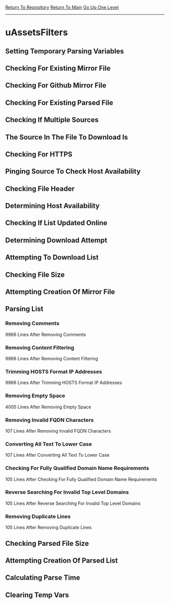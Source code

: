 [Return To Repository](https://github.com/deathbybandaid/piholeparser/)
[Return To Main](https://github.com/deathbybandaid/piholeparser/blob/master/RecentRunLogs/Mainlog.md)
[Go Up One Level](https://github.com/deathbybandaid/piholeparser/blob/master/RecentRunLogs/TopLevelScripts/30-Processing-External-Blacklists.md)
____________________________________
# uAssetsFilters
## Setting Temporary Parsing Variables
## Checking For Existing Mirror File
## Checking For Github Mirror File
## Checking For Existing Parsed File
## Checking If Multiple Sources
## The Source In The File To Download Is
## Checking For HTTPS
## Pinging Source To Check Host Availability
## Checking File Header
## Determining Host Availability
## Checking If List Updated Online
## Determining Download Attempt
## Attempting To Download List
## Checking File Size
## Attempting Creation Of Mirror File
## Parsing List
### Removing Comments
9966 Lines After Removing Comments
### Removing Content Filtering
9966 Lines After Removing Content Filtering
### Trimming HOSTS Format IP Addresses
9966 Lines After Trimming HOSTS Format IP Addresses
### Removing Empty Space
4005 Lines After Removing Empty Space
### Removing Invalid FQDN Characters
107 Lines After Removing Invalid FQDN Characters
### Converting All Text To Lower Case
107 Lines After Converting All Text To Lower Case
### Checking For Fully Qualified Domain Name Requirements
105 Lines After Checking For Fully Qualified Domain Name Requirements
### Reverse Searching For Invalid Top Level Domains
105 Lines After Reverse Searching For Invalid Top Level Domains
### Removing Duplicate Lines
105 Lines After Removing Duplicate Lines
## Checking Parsed File Size
## Attempting Creation Of Parsed List
## Calculating Parse Time
## Clearing Temp Vars
